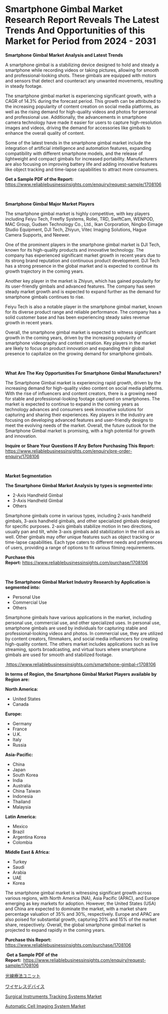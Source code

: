<p><h1>Smartphone Gimbal Market Research Report Reveals The Latest Trends And Opportunities of this Market for Period from 2024 - 2031</h1></p><p><strong>Smartphone Gimbal Market Analysis and Latest Trends</strong></p>
<p><p>A smartphone gimbal is a stabilizing device designed to hold and steady a smartphone while recording videos or taking pictures, allowing for smooth and professional-looking shots. These gimbals are equipped with motors and sensors that detect and counteract any unwanted movements, resulting in steady footage.</p><p>The smartphone gimbal market is experiencing significant growth, with a CAGR of 14.3% during the forecast period. This growth can be attributed to the increasing popularity of content creation on social media platforms, as well as the rising demand for high-quality videos and photos for personal and professional use. Additionally, the advancements in smartphone camera technology have made it easier for users to capture high-resolution images and videos, driving the demand for accessories like gimbals to enhance the overall quality of content.</p><p>Some of the latest trends in the smartphone gimbal market include the integration of artificial intelligence and automation features, expanding compatibility with different smartphone models, and the release of lightweight and compact gimbals for increased portability. Manufacturers are also focusing on improving battery life and adding innovative features like object tracking and time-lapse capabilities to attract more consumers.</p></p>
<p><strong>Get a Sample PDF of the Report:&nbsp;</strong> <a href="https://www.reliablebusinessinsights.com/enquiry/request-sample/1708106">https://www.reliablebusinessinsights.com/enquiry/request-sample/1708106</a></p>
<p>&nbsp;</p>
<p><strong>Smartphone Gimbal Major Market Players</strong></p>
<p><p>The smartphone gimbal market is highly competitive, with key players including Feiyu Tech, Freefly Systems, Rollei, TRD, SwiftCam, WENPOD, MAC Group, Gudsen Technology Co., Ltd., Ikan Corporation, Ningbo Eimage Studio Equipment, DJI Tech, Zhiyun, Vitec Imaging Solutions, Hague Camera Supports, and Neewer.</p><p>One of the prominent players in the smartphone gimbal market is DJI Tech, known for its high-quality products and innovative technology. The company has experienced significant market growth in recent years due to its strong brand reputation and continuous product development. DJI Tech has a strong presence in the global market and is expected to continue its growth trajectory in the coming years.</p><p>Another key player in the market is Zhiyun, which has gained popularity for its user-friendly gimbals and advanced features. The company has seen steady market growth and is expected to expand further as the demand for smartphone gimbals continues to rise.</p><p>Feiyu Tech is also a notable player in the smartphone gimbal market, known for its diverse product range and reliable performance. The company has a solid customer base and has been experiencing steady sales revenue growth in recent years.</p><p>Overall, the smartphone gimbal market is expected to witness significant growth in the coming years, driven by the increasing popularity of smartphone videography and content creation. Key players in the market are likely to focus on product innovation and expanding their global presence to capitalize on the growing demand for smartphone gimbals.</p></p>
<p>&nbsp;</p>
<p><strong>What Are The Key Opportunities For Smartphone Gimbal Manufacturers?</strong></p>
<p><p>The Smartphone Gimbal market is experiencing rapid growth, driven by the increasing demand for high-quality video content on social media platforms. With the rise of influencers and content creators, there is a growing need for stable and professional-looking footage captured on smartphones. The market is expected to continue to expand in the coming years as technology advances and consumers seek innovative solutions for capturing and sharing their experiences. Key players in the industry are focusing on developing advanced features and user-friendly designs to meet the evolving needs of the market. Overall, the future outlook for the Smartphone Gimbal market is promising, with a high potential for growth and innovation.</p></p>
<p><strong>Inquire or Share Your Questions If Any Before Purchasing This Report:</strong> <a href="https://www.reliablebusinessinsights.com/enquiry/pre-order-enquiry/1708106">https://www.reliablebusinessinsights.com/enquiry/pre-order-enquiry/1708106</a></p>
<p>&nbsp;</p>
<p><strong>Market Segmentation</strong></p>
<p><strong>The Smartphone Gimbal Market Analysis by types is segmented into:</strong></p>
<p><ul><li>2-Axis Handheld Gimbal</li><li>3-Axis Handheld Gimbal</li><li>Others</li></ul></p>
<p><p>Smartphone gimbals come in various types, including 2-axis handheld gimbals, 3-axis handheld gimbals, and other specialized gimbals designed for specific purposes. 2-axis gimbals stabilize motion in two directions, usually pan and tilt, while 3-axis gimbals add stabilization in the roll axis as well. Other gimbals may offer unique features such as object tracking or time-lapse capabilities. Each type caters to different needs and preferences of users, providing a range of options to fit various filming requirements.</p></p>
<p><strong>Purchase this Report:&nbsp;</strong><a href="https://www.reliablebusinessinsights.com/purchase/1708106">https://www.reliablebusinessinsights.com/purchase/1708106</a></p>
<p>&nbsp;</p>
<p><strong>The Smartphone Gimbal Market Industry Research by Application is segmented into:</strong></p>
<p><ul><li>Personal Use</li><li>Commercial Use</li><li>Others</li></ul></p>
<p><p>Smartphone gimbals have various applications in the market, including personal use, commercial use, and other specialized uses. In personal use, smartphone gimbals are used by individuals for capturing stable and professional-looking videos and photos. In commercial use, they are utilized by content creators, filmmakers, and social media influencers for creating high-quality content. The others market includes applications such as live streaming, sports broadcasting, and virtual tours where smartphone gimbals are used for smooth and stabilized footage.</p></p>
<p><a href="https://www.reliablebusinessinsights.com/smartphone-gimbal-r1708106">&nbsp;https://www.reliablebusinessinsights.com/smartphone-gimbal-r1708106</a></p>
<p><strong>In terms of Region, the Smartphone Gimbal Market Players available by Region are:</strong></p>
<p>
    <p> <strong> North America: </strong>
        <ul>
            <li>United States</li>
            <li>Canada</li>
        </ul>
        </p> 
    <p> <strong> Europe: </strong>
        <ul>
            <li>Germany</li>
            <li>France</li>
            <li>U.K.</li>
            <li>Italy</li>
            <li>Russia</li>
        </ul>
        </p> 
    <p> <strong> Asia-Pacific: </strong>
        <ul>
            <li>China</li>
            <li>Japan</li>
            <li>South Korea</li>
            <li>India</li>
            <li>Australia</li>
            <li>China Taiwan</li>
            <li>Indonesia</li>
            <li>Thailand</li>
            <li>Malaysia</li>
        </ul>
        </p> 
    <p> <strong> Latin America: </strong>
        <ul>
            <li>Mexico</li>
            <li>Brazil</li>
            <li>Argentina Korea</li>
            <li>Colombia</li>
        </ul>
        </p> 
    <p> <strong> Middle East & Africa: </strong>
        <ul>
            <li>Turkey</li>
            <li>Saudi</li>
            <li>Arabia</li>
            <li>UAE</li>
            <li>Korea</li>
        </ul>
    </p>
    </p>
<p><p>The smartphone gimbal market is witnessing significant growth across various regions, with North America (NA), Asia Pacific (APAC), and Europe emerging as key markets for adoption. However, the United States (USA) and China are expected to dominate the market, with a market share percentage valuation of 35% and 30%, respectively. Europe and APAC are also poised for substantial growth, capturing 20% and 15% of the market share, respectively. Overall, the global smartphone gimbal market is projected to expand rapidly in the coming years.</p></p>
<p><strong>Purchase this Report: </strong><a href="https://www.reliablebusinessinsights.com/purchase/1708106">https://www.reliablebusinessinsights.com/purchase/1708106</a></p>
<p>&nbsp;<strong>Get a Sample PDF of the Report:&nbsp;&nbsp;</strong><a href="https://www.reliablebusinessinsights.com/enquiry/request-sample/1708106">https://www.reliablebusinessinsights.com/enquiry/request-sample/1708106</a></p>
<p><strong></strong></p>
<p><p><a href="https://github.com/EstaSprer20231/Market-Research-Report-List-2/blob/main/5260452173645.md">光線療法ユニット</a></p><p><a href="https://github.com/vlcostes/Market-Research-Report-List-2/blob/main/5520529173644.md">ワイヤレスデバイス</a></p><p><a href="https://github.com/dancokkoe288/Market-Research-Report-List-1/blob/main/surgical-instruments-tracking-systems-market.md">Surgical Instruments Tracking Systems Market</a></p><p><a href="https://github.com/huqhwmcs55/Market-Research-Report-List-1/blob/main/automatic-cell-imaging-system-market.md">Automatic Cell Imaging System Market</a></p></p>